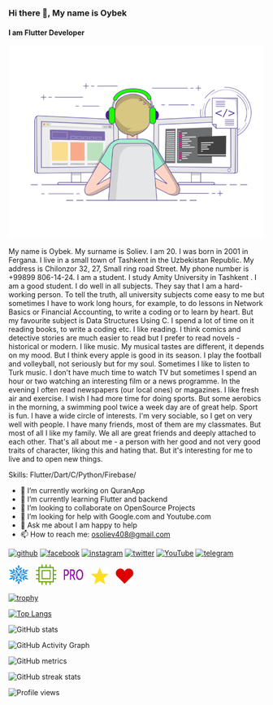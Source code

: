 ### Hi there 👋, My name is Oybek
#### I am Flutter Developer
![I am Flutter Developer](https://raw.githubusercontent.com/devSouvik/devSouvik/master/gif3.gif)

My name is Oybek. My surname is Soliev. I am 20. I was born in 2001 in Fergana. I live in a small town of Tashkent in the Uzbekistan Republic. My address is Chilonzor 32, 27,  Small ring road Street. My phone number is +99899 806-14-24. I am a student. I study Amity University in Tashkent . I am a good student. I do well in all subjects. They say that I am a hard-working person. To tell the truth, all university subjects come easy to me but sometimes I have to work long hours, for example, to do lessons in
Network Basics or  Financial Accounting, to write a coding or to learn by heart. But my favourite subject is Data Structures Using C. I spend a lot of time on it reading books, to write  a coding etc.  I like reading. I think comics and detective stories are much easier to read but I prefer to read novels - historical or modern. I like music. My musical tastes are different, it depends on my mood. But I think every apple is good in its season. 
I play the football and volleyball, not seriously but for my soul. Sometimes I like to listen to Turk music.  I don't have much time to watch TV but sometimes I spend an hour or two watching an interesting film or a news programme. In the evening I often read newspapers (our local ones) or magazines. I like fresh air and exercise. I wish I had more time for doing sports. But some aerobics in the morning, a swimming pool twice a week day are of great help. Sport is fun. I have a wide circle of interests. I'm very sociable, so I get on very well with people. I have many friends, most of them are my classmates.  But most of all I like my family. We all are great friends and deeply attached to each other. That's all about me - a person with her good and not very good traits of character, liking this and hating that. But it's interesting for me to live and to open new things.

Skills: Flutter/Dart/C/Python/Firebase/

- 🔭 I’m currently working on QuranApp 
- 🌱 I’m currently learning Flutter and backend 
- 👯 I’m looking to collaborate on OpenSource Projects 
- 🤔 I’m looking for help with Google.com and Youtube.com 
- 💬 Ask me about I am happy to help 
- 📫 How to reach me: osoliev408@gmail.com


[<img src='https://cdn.jsdelivr.net/npm/simple-icons@3.0.1/icons/github.svg' alt='github' height='40'>](https://github.com/lordmax777)  [<img src='https://cdn.jsdelivr.net/npm/simple-icons@3.0.1/icons/facebook.svg' alt='facebook' height='40'>](https://www.facebook.com/https://www.facebook.com/oybek.soliev.520)  [<img src='https://cdn.jsdelivr.net/npm/simple-icons@3.0.1/icons/instagram.svg' alt='instagram' height='40'>](https://www.instagram.com/oybek.soliev/)  [<img src='https://cdn.jsdelivr.net/npm/simple-icons@3.0.1/icons/twitter.svg' alt='twitter' height='40'>](https://twitter.com/@Oybekxxxx4080)  [<img src='https://cdn.jsdelivr.net/npm/simple-icons@3.0.1/icons/youtube.svg' alt='YouTube' height='40'>](https://www.youtube.com/channel/0O_qV5Ddy-XLTm_PAoHs0w)  [<img src='https://cdn.jsdelivr.net/npm/simple-icons@3.0.1/icons/telegram.svg' alt='telegram' height='40'>](https://t.me/Lord1424)  

<a href='https://archiveprogram.github.com/'><img src='https://raw.githubusercontent.com/acervenky/animated-github-badges/master/assets/acbadge.gif' width='40' height='40'></a> <a href='https://docs.github.com/en/developers'><img src='https://raw.githubusercontent.com/acervenky/animated-github-badges/master/assets/devbadge.gif' width='40' height='40'></a> <a href='https://github.com/pricing'><img src='https://raw.githubusercontent.com/acervenky/animated-github-badges/master/assets/pro.gif' width='40' height='40'></a> <a href='https://stars.github.com/'><img src='https://raw.githubusercontent.com/acervenky/animated-github-badges/master/assets/starbadge.gif' width='35' height='35'></a> <a href='https://docs.github.com/en/github/supporting-the-open-source-community-with-github-sponsors'><img src='https://raw.githubusercontent.com/acervenky/animated-github-badges/master/assets/sponsorbadge.gif' width='35' height='35'></a> 

[![trophy](https://github-profile-trophy.vercel.app/?username=lordmax777)](https://github.com/ryo-ma/github-profile-trophy)

[![Top Langs](https://github-readme-stats.vercel.app/api/top-langs/?username=lordmax777)](https://github.com/anuraghazra/github-readme-stats)

![GitHub stats](https://github-readme-stats.vercel.app/api?username=lordmax777&show_icons=true&count_private=true)  

![GitHub Activity Graph](https://activity-graph.herokuapp.com/graph?username=lordmax777)  

![GitHub metrics](https://metrics.lecoq.io/lordmax777)  

![GitHub streak stats](https://github-readme-streak-stats.herokuapp.com/?user=lordmax777)  

![Profile views](https://gpvc.arturio.dev/lordmax777)  
